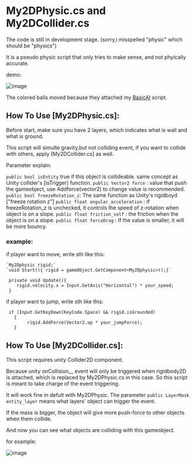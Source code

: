 

# My2DPhysic.cs and My2DCollider.cs
  The code is still in development stage. (sorry,i misspelled "physic" which should be "physics")

  It is a pseudo physic script that only tries to make sense, and not phyically accurate.

demo:

![image](https://i.imgur.com/chL1PaJ.gif) 

The colored balls moved because they attached my [BasicAI](https://github.com/Lontoone/MyUnityToolLab/blob/master/Other/BasicAI.cs) script.

## How To Use [My2DPhysic.cs]:

  Before start, make sure you have 2 layers, which indicates what is wall and what is ground.
  
  This script will simulte gravity,but not colliding event, if you want to collide with others, apply [My2DCollider.cs] as well.
  
  Parameter explain:
  
   `public bool isEntity` true if this object is collideable. same concept as Unity collider's [isTrigger] function. 
   `public Vector2 force` : value that push the gameobject, use Addforce(vector2) to change value is recommended.
   `public bool freezeRotation_z`: The same function as Unity's rigidboyd ["freeze rotation z"]
   `public float angular_acceleration` : if freezeRotation_z is unchecked, it controls the speed of z-rotation when object is on a slope.
   `public float friction_self` : the friction when the object is on a slope.
   `public float forceDrag` : If the value is smaller, it will be more bouncy.
    
  ### example:
   if player want to move, write sth like this:
   
    `My2Dphysic rigid;`
    `void Start(){ rigid = gameObject.GetComponent<My2Dphysic>();}`
    
     private void Update(){
        rigid.velocity.x = Input.GetAxis("Horizontal") * your_speed;
     }
    
   if player want to jump, write sth like this:
   
     if (Input.GetKeyDown(KeyCode.Space) && rigid.isGrounded)
       {
            rigid.AddForce(Vector2.up * your_jumpForce);
       }

## How To Use [My2DCollider.cs]:

  This script requires unity Collider2D component.
  
  Because unity onCollision__ event will only be triggered when rigidbody2D is attached, which is replaced by My2DPhysic.cs in this case. So this script is meant to take charge of the event triggering.
  
  It will work fine in defult with My2DPhysic.
  The parameter `public LayerMask entity_layer` means what layers' object can trigger the event.
  
  If the mass is bigger, the object will give more push-force to other objects when them collide.
  
  And now you can see what objects are colliding with this gameobject.
  
  for example:
  
![image](https://i.imgur.com/1CoQBFf.png) 
